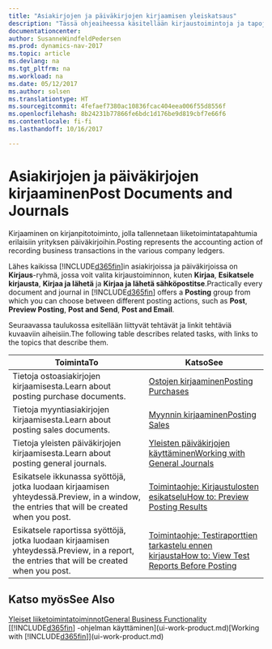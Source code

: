 ```yaml
---
title: "Asiakirjojen ja päiväkirjojen kirjaamisen yleiskatsaus"
description: "Tässä ohjeaiheessa käsitellään kirjaustoimintoja ja tapoja, joilla voit kirjata asiakirjat ja päiväkirjat."
documentationcenter: 
author: SusanneWindfeldPedersen
ms.prod: dynamics-nav-2017
ms.topic: article
ms.devlang: na
ms.tgt_pltfrm: na
ms.workload: na
ms.date: 05/12/2017
ms.author: solsen
ms.translationtype: HT
ms.sourcegitcommit: 4fefaef7380ac10836fcac404eea006f55d8556f
ms.openlocfilehash: 8b24231b77866fe6bdc1d176be9d819cbf7e66f6
ms.contentlocale: fi-fi
ms.lasthandoff: 10/16/2017

---
```

# <a name="post-documents-and-journals"></a><span data-ttu-id="12a8c-103">Asiakirjojen ja päiväkirjojen kirjaaminen</span><span class="sxs-lookup"><span data-stu-id="12a8c-103">Post Documents and Journals</span></span>
<span data-ttu-id="12a8c-104">Kirjaaminen on kirjanpitotoiminto, jolla tallennetaan liiketoimintatapahtumia erilaisiin yrityksen päiväkirjoihin.</span><span class="sxs-lookup"><span data-stu-id="12a8c-104">Posting represents the accounting action of recording business transactions in the various company ledgers.</span></span>

<span data-ttu-id="12a8c-105">Lähes kaikissa [!INCLUDE[d365fin](includes/d365fin_md.md)]in asiakirjoissa ja päiväkirjoissa on **Kirjaus**-ryhmä, jossa voit valita kirjaustoiminnon, kuten **Kirjaa**, **Esikatsele kirjausta**, **Kirjaa ja lähetä** ja **Kirjaa ja lähetä sähköpostitse**.</span><span class="sxs-lookup"><span data-stu-id="12a8c-105">Practically every document and journal in [!INCLUDE[d365fin](includes/d365fin_md.md)] offers a **Posting** group from which you can choose between different posting actions, such as **Post**, **Preview Posting**, **Post and Send**, **Post and Email**.</span></span>

<span data-ttu-id="12a8c-106">Seuraavassa taulukossa esitellään liittyvät tehtävät ja linkit tehtäviä kuvaaviin aiheisiin.</span><span class="sxs-lookup"><span data-stu-id="12a8c-106">The following table describes related tasks, with links to the topics that describe them.</span></span>

| <span data-ttu-id="12a8c-107">Toiminta</span><span class="sxs-lookup"><span data-stu-id="12a8c-107">To</span></span> | <span data-ttu-id="12a8c-108">Katso</span><span class="sxs-lookup"><span data-stu-id="12a8c-108">See</span></span> |
| --- | --- |
| <span data-ttu-id="12a8c-109">Tietoja ostoasiakirjojen kirjaamisesta.</span><span class="sxs-lookup"><span data-stu-id="12a8c-109">Learn about posting purchase documents.</span></span> |[<span data-ttu-id="12a8c-110">Ostojen kirjaaminen</span><span class="sxs-lookup"><span data-stu-id="12a8c-110">Posting Purchases</span></span>](ui-post-purchases.md) |
| <span data-ttu-id="12a8c-111">Tietoja myyntiasiakirjojen kirjaamisesta.</span><span class="sxs-lookup"><span data-stu-id="12a8c-111">Learn about posting sales documents.</span></span> |[<span data-ttu-id="12a8c-112">Myynnin kirjaaminen</span><span class="sxs-lookup"><span data-stu-id="12a8c-112">Posting Sales</span></span>](ui-post-sales.md) |
| <span data-ttu-id="12a8c-113">Tietoja yleisten päiväkirjojen kirjaamisesta.</span><span class="sxs-lookup"><span data-stu-id="12a8c-113">Learn about posting general journals.</span></span> |[<span data-ttu-id="12a8c-114">Yleisten päiväkirjojen käyttäminen</span><span class="sxs-lookup"><span data-stu-id="12a8c-114">Working with General Journals</span></span>](ui-work-general-journals.md) |
| <span data-ttu-id="12a8c-115">Esikatsele ikkunassa syöttöjä, jotka luodaan kirjaamisen yhteydessä.</span><span class="sxs-lookup"><span data-stu-id="12a8c-115">Preview, in a window, the entries that will be created when you post.</span></span> |[<span data-ttu-id="12a8c-116">Toimintaohje: Kirjaustulosten esikatselu</span><span class="sxs-lookup"><span data-stu-id="12a8c-116">How to: Preview Posting Results</span></span>](ui-how-preview-post-results.md) |
| <span data-ttu-id="12a8c-117">Esikatsele raportissa syöttöjä, jotka luodaan kirjaamisen yhteydessä.</span><span class="sxs-lookup"><span data-stu-id="12a8c-117">Preview, in a report, the entries that will be created when you post.</span></span> |[<span data-ttu-id="12a8c-118">Toimintaohje: Testiraporttien tarkastelu ennen kirjausta</span><span class="sxs-lookup"><span data-stu-id="12a8c-118">How to: View Test Reports Before Posting</span></span>](ui-how-view-test-reports-posting.md) |

## <a name="see-also"></a><span data-ttu-id="12a8c-119">Katso myös</span><span class="sxs-lookup"><span data-stu-id="12a8c-119">See Also</span></span>
[<span data-ttu-id="12a8c-120">Yleiset liiketoimintatoiminnot</span><span class="sxs-lookup"><span data-stu-id="12a8c-120">General Business Functionality</span></span>](ui-across-business-areas.md)  
<span data-ttu-id="12a8c-121">[[!INCLUDE[d365fin](includes/d365fin_md.md)] -ohjelman käyttäminen](ui-work-product.md)</span><span class="sxs-lookup"><span data-stu-id="12a8c-121">[Working with [!INCLUDE[d365fin](includes/d365fin_md.md)]](ui-work-product.md)</span></span>


